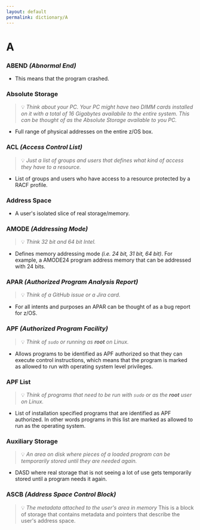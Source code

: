 ```yaml
---
layout: default
permalink: dictionary/A
---
```


# A

### ABEND *(Abnormal End)*
* This means that the program crashed.

### Absolute Storage
> 💡 _Think about your PC. Your PC might have two DIMM cards installed on it with a total of 16 Gigabytes availabile to the entire system. This can be thought of as the Absolute Storage available to you PC._
* Full range of physical addresses on the entire z/OS box.

### ACL *(Access Control List)*
> 💡 _Just a list of groups and users that defines what kind of access they have to a resource._
* List of groups and users who have access to a resource protected by a RACF profile.

### Address Space
* A user's isolated slice of real storage/memory.

### AMODE *(Addressing Mode)*
> 💡 _Think 32 bit and 64 bit Intel._
* Defines memory addressing mode *(i.e. 24 bit, 31 bit, 64 bit)*. For example, a AMODE24 program address memory that can be addressed with 24 bits.

### APAR *(Authorized Program Analysis Report)*
> 💡 _Think of a GitHub issue or a Jira card._
* For all intents and purposes an APAR can be thought of as a bug report for z/OS.

### APF *(Authorized Program Facility)*
> 💡 _Think of `sudo` or running as **root** on Linux._
* Allows programs to be identified as APF authorized so that they can execute control instructions, which means that the program is marked as allowed to run with operating system level privileges.

### APF List
> 💡 _Think of programs that need to be run with `sudo` or as the **root** user on Linux._
* List of installation specified programs that are identified as APF authorized. In other words programs in this list are marked as allowed to run as the operating system.

### Auxiliary Storage
> 💡 _An area on disk where pieces of a loaded program can be temporarily stored until they are needed again._
* DASD where real storage that is not seeing a lot of use gets temporarily stored until a program needs it again.

### ASCB *(Address Space Control Block)*
> 💡 _The metadata attached to the user's area in memory_
This is a block of storage that contains metadata and pointers that describe the user's address space.